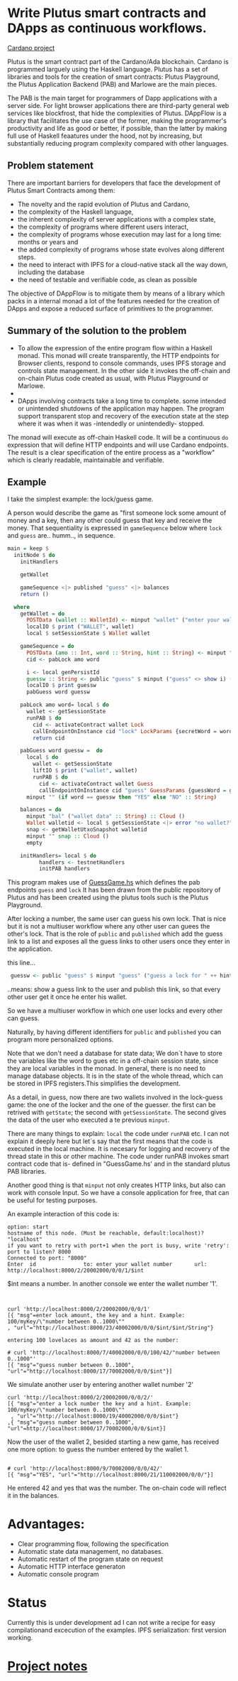 Write Plutus smart contracts and DApps as continuous workflows.
===============================================================

[Cardano project](https://cardano.ideascale.com/c/idea/333838)

Plutus is the smart contract part of the Cardano/Ada blockchain. Cardano is programmed larguely using the Haskell language. Plutus has a set of libraries and tools for the creation of smart contracts: Plutus Playground, the Plutus Application Backend (PAB) and Marlowe are the main pieces.

The PAB is the main target for programmers of Dapp applications with a server side. For light browser applications there are third-party general web services like blockfrost, that hide the complexities of Plutus. DAppFlow is a library that facilitates the use case of the former, making the programmer's productivity and life as good or better, if possible, than the latter by making full use of Haskell feaatures under the hood, not by increasing, but substantially reducing program complexity compared with other languages.

Problem statement
-----------------
There are important barriers for developers that face the development of Plutus Smart Contracts among them: 

 - The novelty and the rapid evolution of Plutus and Cardano, 
 - the complexity of the Haskell language, 
 - the inherent complexity of server applications with a complex state, 
 - the complexity of programs where different users interact,
 - the complexity of programs whose execution may last for a long time: months or years and
 - the added complexity of programs whose state evolves along different steps.
 - the need to interact with IPFS for a cloud-native stack all the way down, including the database
 - the need of testable and verifiable code, as clean as possible 

The objective of DAppFlow is to mitigate them by means of a library which packs in a internal monad a lot of the features needed for the creation of DApps and  expose a reduced surface of primitives to the programmer.


Summary of the solution to the problem
---------------------------------------

- To allow the expression of the entire program flow within a Haskell monad. This monad will create transparently, the HTTP endpoints for Browser clients, respond to console commands, uses IPFS storage and controls state management. In the other side  it invokes the off-chain and on-chain Plutus code created as usual, with Plutus Playground or Marlowe.
- 
- DApps involving contracts take a long time to complete. some intended or unintended shutdowns of the application may happen. The program support transparent stop and recovery of the execution state at the step where it was when it was -intendedly or unintendedly- stopped. 

The monad will execute as off-chain Haskell code. It will be a continuous `do` expression that will define HTTP endpoints and will use Cardano endpoints. The result is a clear specification of the entire process as a "workflow" which is clearly readable, maintainable and verifiable.

Example
-------
I take the simplest example: the lock/guess game.

 A person would describe the game as "first someone lock some amount of money and a key, then any other could guess that key and receive the money. That sequentiality is expressed in  `gameSequence` below where `lock` and `guess` are.. humm.., in sequence. 

```haskell
main = keep $
  initNode $ do
    initHandlers

    getWallet

    gameSequence <|> published "guess" <|> balances 
    return ()

  where
    getWallet = do
      POSTData (wallet :: WalletId) <- minput "wallet" ("enter your wallet number" :: String)
      localIO $ print ("WALLET", wallet)
      local $ setSessionState $ Wallet wallet

    gameSequence = do
      POSTData (amo :: Int, word :: String, hint :: String) <- minput "lock" ("enter lock amount, the key and a hint. Example: 100 myKey \"word of 5 letters\"" :: String)
      cid <- pabLock amo word

      i <- local genPersistId
      guessw :: String <- public "guess" $ minput ("guess" <> show i) ("guess " <> hint)
      localIO $ print guessw
      pabGuess word guessw

    pabLock amo word= local $ do
      wallet <- getSessionState
      runPAB $ do
        cid <- activateContract wallet Lock
        callEndpointOnInstance cid "lock" LockParams {secretWord = word, amount = Ada.adaValueOf $ fromIntegral amo} -- ,lockIndex=0}
        return cid

    pabGuess word guessw =  do
      local $ do
        wallet <- getSessionState
        liftIO $ print ("wallet", wallet)
        runPAB $ do
          cid <- activateContract wallet Guess
          callEndpointOnInstance cid "guess" GuessParams {guessWord = guessw} --,guessIndex=0}
      minput "" (if word == guessw then "YES" else "NO" :: String)

    balances = do
      minput "bal" ("wallet data" :: String) :: Cloud ()
      Wallet walletid <- local $ getSessionState <|> error "no wallet?"
      snap <- getWalletUtxoSnapshot walletid
      minput "" snap :: Cloud ()
      empty

    initHandlers= local $ do
          handlers <- testnetHandlers
          initPAB handlers
```
This program makes use of [GuessGame.hs](https://github.com/agocorona/DAppFlow/blob/main/ContractExample/GuessGame.hs) which defines the pab endpoints `guess` and `lock` It has been drawn from the public repository of Plutus and has been created using the plutus tools such is the Plutus Playground.

After locking a number, the same user can guess his own lock. That is nice but it is not a multiuser workflow where any other user can guees the other's lock. That is the role of `public`  and `published` which add the guess link to a list and exposes all the guess links to other users once they enter in the application.

this line...

```haskell
 guessw <- public "guess" $ minput "guess" ("guess a lock for " ++ hint) 
```

..means: show a guess link to the user and publish this link, so that every other user get it once he enter his wallet.

So we have a multiuser workflow in which one user locks and every other can guess. 

Naturally,  by having different identifiers for `public` and `published` you can program more personalized options.

Note that we don't need a database for state data; We don´t have to store the variables like the word to gues etc in a off-chain session state, since they are local variables in the monad. In general, there is no need to manage database objects. It is in the state of the whole thread, which can be stored in IPFS registers.This simplifies the development. 

As a detail, in guess, now there are two wallets involved in the lock-guess game: the one of the locker and the one of the guesser. the first can be retrived with `getState`; the second with `getSessionState`. The second gives the data of the user who executed a te previous `minput`.

There are many things to explain: `local` the code under `runPAB` etc. I can not explain it deeply here but let´s say that the first means that the code is executed in the local machine. It is necesary for logging and recovery of the thread state in this or other machine.  The code under runPAB invokes smart contract code that is- defined in "GuessGame.hs' and in the standard plutus PAB libraries.

Another good thing is that `minput` not only creates HTTP links, but also can work with console Input. 
So we have a console application for free, that can be useful for testing purposes.

An example interaction of this code is:

```
option: start
hostname of this node. (Must be reachable, default:localhost)? "localhost"
if you want to retry with port+1 when the port is busy, write 'retry': 
port to listen? 8000
Connected to port: "8000"
Enter  id               to: enter your wallet number       url:    http://localhost:8000/2/20002000/0/0/1/$int

```
$int means a number. In another console we enter the wallet number '1'.

```


curl 'http://localhost:8000/2/20002000/0/0/1'
[{ "msg"=enter lock amount, the key and a hint. Example: 100/myKey/\"number between 0..1000\""
, "url"="http://localhost:8000/23/40002000/0/0/$int/$int/String"}

entering 100 lovelaces as amount and 42 as the number:

# curl 'http://localhost:8000/7/40002000/0/0/100/42/"number between 0..1000"'
[{ "msg"="guess number between 0..1000", "url"="http://localhost:8000/17/70002000/0/0/$int"}]
```

We simulate another user by entering another wallet number '2'

```
curl 'http://localhost:8000/2/20002000/0/0/2/'
[{ "msg"="enter a lock number the key and a hint. Example: 100/myKey/\"number between 0..1000\""
 , "url"="http://localhost:8000/19/40002000/0/0/$int"}
,{ "msg"="guess number between 0..1000", "url"=http://localhost:8000/17/70002000/0/0/$int}]
```

Now the user of the wallet 2, besided starting a new game, has received one more option: to guess the number entered by the wallet 1. 
```

# curl 'http://localhost:8000/9/70002000/0/0/42/'
[{ "msg"="YES", "url"="http://localhost:8000/21/110002000/0/0/"}]

```
He entered 42 and yes that was the number. The on-chain code will reflect it in the balances.

# Advantages:

- Clear programming flow, following the specification
- Automatic state data management, no databases.
- Automatic restart of the program state on request
- Automatic HTTP interface generaton
- Automatic console program


Status
======

Currently this is under development ad I can not write a recipe for easy compilationand excecution of the examples.
IPFS serialization: first version working.



[Project notes](https://app.element.io/#/room/#Transient-Transient-Universe-HPlay_Lobby:gitter.im/$bIovoubZQs5OhY9_pnQ9tx3B_SXf6hi6zNKGew0HqXE)
===============
